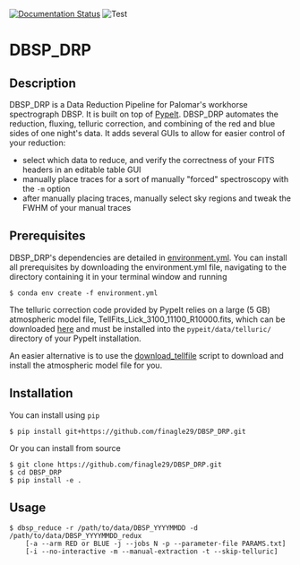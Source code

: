 [![Documentation Status](https://readthedocs.org/projects/dbsp-drp/badge/?version=latest)](https://dbsp-drp.readthedocs.io/en/latest/?badge=latest)
![Test](https://github.com/finagle29/DBSP_DRP/workflows/Test/badge.svg)

# DBSP_DRP


## Description
DBSP_DRP is a Data Reduction Pipeline for Palomar's workhorse spectrograph DBSP.
It is built on top of [PypeIt](https://github.com/pypeit/PypeIt).
DBSP_DRP automates the reduction, fluxing, telluric correction, and combining of the red and blue sides of one night's
data.
It adds several GUIs to allow for easier control of your reduction:
- select which data to reduce, and verify the correctness of your FITS headers in an editable table GUI
- manually place traces for a sort of manually "forced" spectroscopy with the `-m` option
- after manually placing traces, manually select sky regions and tweak the FWHM of your manual traces

## Prerequisites
DBSP_DRP's dependencies are detailed in [environment.yml](environment.yml).
You can install all prerequisites by downloading the environment.yml file, navigating to the directory containing it in your terminal window and running
```shell_session
$ conda env create -f environment.yml
```

The telluric correction code provided by PypeIt relies on a large (5 GB) atmospheric model file,
TellFits_Lick_3100_11100_R10000.fits, which can be downloaded
[here](https://drive.google.com/drive/folders/1FFRWjUZ58HiDuDD33MYqBzMWDQanBRRy)
and must be installed into the ``pypeit/data/telluric/`` directory of your PypeIt installation.

An easier alternative is to use the [download_tellfile](bin/download_tellfile) script to download and install the atmospheric model file for you.

## Installation
You can install using `pip`
```shell_session
$ pip install git+https://github.com/finagle29/DBSP_DRP.git
```

Or you can install from source
```shell_session
$ git clone https://github.com/finagle29/DBSP_DRP.git
$ cd DBSP_DRP
$ pip install -e .
```

## Usage
```shell_session
$ dbsp_reduce -r /path/to/data/DBSP_YYYYMMDD -d /path/to/data/DBSP_YYYYMMDD_redux
    [-a --arm RED or BLUE -j --jobs N -p --parameter-file PARAMS.txt]
    [-i --no-interactive -m --manual-extraction -t --skip-telluric]
```
